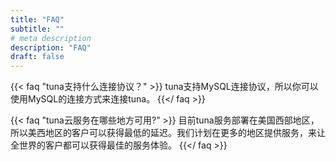```yaml
---
title: "FAQ"
subtitle: ""
# meta description
description: "FAQ"
draft: false
---
```


{{< faq "tuna支持什么连接协议？" >}}
tuna支持MySQL连接协议，所以你可以使用MySQL的连接方式来连接tuna。
{{</ faq >}}

{{< faq "tuna云服务在哪些地方可用?" >}}
目前tuna服务部署在美国西部地区，所以美西地区的客户可以获得最低的延迟。我们计划在更多的地区提供服务，来让全世界的客户都可以获得最佳的服务体验。
{{</ faq >}}